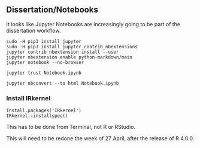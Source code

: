 ## Dissertation/Notebooks

It looks like Jupyter Notebooks are increasingly going to be part
of the dissertation workflow.

```
sudo -H pip3 install jupyter
sudo -H pip3 install jupyter_contrib_nbextensions
jupyter contrib nbextension install --user
jupyter nbextension enable python-markdown/main
jupyter notebook --no-browser

jupyter trust Notebook.ipynb

jupyter nbconvert --to html Notebook.ipynb
```

### Install IRkernel
```
install.packages('IRkernel')
IRkernel::installspec()
```
This has to be done from Terminal, not R or RStudio.

This will need to be redone the week of 27 April, after the release
of R 4.0.0.
